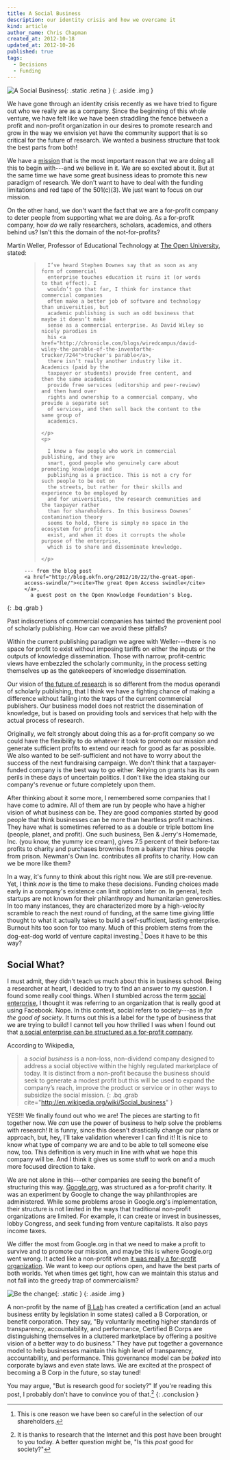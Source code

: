 ```yaml
---
title: A Social Business
description: our identity crisis and how we overcame it
kind: article
author_name: Chris Chapman
created_at: 2012-10-18
updated_at: 2012-10-26
published: true
tags:
  - Decisions
  - Funding
---
```


![A Social Business](social-business.png){: .static .retina }
{: .aside .img }

We have gone through an identity crisis recently as we have tried to figure out
who we really are as a company. Since the beginning of this whole venture, we
have felt like we have been straddling the fence between a profit and
non-profit organization in our desires to promote research and grow in the way
we envision yet have the community support that is so critical for the future
of research. We wanted a business structure that took the best parts from
both!

<!--MORE-->

We have a <a href="/company#mission">mission</a> that is the most important
reason that we are doing all this to begin with---and we believe in it. We are
so excited about it. But at the same time we have some great business ideas to
promote this new paradigm of research. We don't want to have to deal with the
funding limitations and red tape of the <span
class="oldstyle">501</span>(c)<span class="oldstyle">(3)</span>. We just want
to focus on our mission.

On the other hand, we don't want the fact that we are a for-profit company to
deter people from supporting what we are doing. As a for-profit company, how
_do_ we rally researchers, scholars, academics, and others behind us? Isn't
this the domain of the not-for-profits? 

Martin Weller, Professor of Educational Technology at [The Open
University](http://www.open.ac.uk/), stated:

<figure class="bq grab">
  <blockquote cite="http://blog.okfn.org/2012/10/22/the-great-open-access-swindle">
    <p>

      I’ve heard Stephen Downes say that as soon as any form of commercial
      enterprise touches education it ruins it (or words to that effect). I
      wouldn’t go that far, I think for instance that commercial companies
      often make a better job of software and technology than universities, but
      academic publishing is such an odd business that maybe it doesn’t make
      sense as a commercial enterprise. As David Wiley so nicely parodies in
      his <a href="http://chronicle.com/blogs/wiredcampus/david-wiley-the-parable-of-the-inventorthe-trucker/7244">trucker's parable</a>,
      there isn’t really another industry like it. Academics (paid by the
      taxpayer or students) provide free content, and then the same academics
      provide free services (editorship and peer-review) and then hand over
      rights and ownership to a commercial company, who provide a separate set
      of services, and then sell back the content to the same group of
      academics.

    </p>
    <p>

      I know a few people who work in commercial publishing, and they are
      smart, good people who genuinely care about promoting knowledge and
      publishing as a practice. This is not a cry for such people to be out on
      the streets, but rather for their skills and experience to be employed by
      and for universities, the research communities and the taxpayer rather
      than for shareholders. In this business Downes’ contamination theory
      seems to hold, there is simply no space in the ecosystem for profit to
      exist, and when it does it corrupts the whole purpose of the enterprise,
      which is to share and disseminate knowledge.

    </p>
  </blockquote>
  <figcaption>

    --- from the blog post
    <a href="http://blog.okfn.org/2012/10/22/the-great-open-access-swindle/"><cite>The great Open Access swindle</cite></a>,
      a guest post on the Open Knowledge Foundation's blog.

  </figcaption>
</figure>

{: .bq .grab }

Past indiscretions of commercial companies has tainted the provenient pool of
scholarly publishing. How can we avoid these pitfalls?

Within the current publishing paradigm we agree with Weller---there is no space
for profit to exist without imposing tariffs on either the inputs or the
outputs of knowledge dissemination. Those with narrow, profit-centric views
have embezzled the scholarly community, in the process setting themselves up as
the gatekeepers of knowledge dissemination.

Our vision of <a href="/research#future">the future of research</a> is so
different from the modus operandi of scholarly publishing, that I think we have
a fighting chance of making a difference without falling into the traps of the
current commercial publishers. Our business model does not restrict the
dissemination of knowledge, but is based on providing tools and services that
help with the actual process of research.

Originally, we felt strongly about doing this as a for-profit company so we
could have the flexibility to do whatever it took to promote our mission and
generate sufficient profits to extend our reach for good as far as possible. We
also wanted to be self-sufficient and not have to worry about the success of
the next fundraising campaign. We don't think that a taxpayer-funded company is
the best way to go either. Relying on grants has its own perils in these days
of uncertain politics. I don't like the idea staking our company's revenue or
future completely upon them. 

After thinking about it some more, I remembered some companies that I have come
to admire. All of them are run by people who have a higher vision of what
business can be. They are good companies started by good people that think
businesses can be more than heartless profit machines. They have what is
sometimes referred to as a double or triple bottom line (people, planet, and
profit). One such business, Ben & Jerry's Homemade, Inc. (you know, the yummy
ice cream), gives <span class="oldstyle">7.5</span> percent of their before-tax
profits to charity and purchases brownies from a bakery that hires people from
prison.  Newman's Own Inc. contributes all profits to charity. How can we be
more like them?

In a way, it's funny to think about this right now. We are still pre-revenue.
Yet, I think _now_ is the time to make these decisions. Funding choices made
early in a company's existence can limit options later on. In general, tech
startups are not known for their philanthropy and humanitarian generosities.
In too many instances, they are characterized more by a high-velocity scramble
to reach the next round of funding, at the same time giving little thought to
what it actually takes to build a self-sufficient, lasting enterprise. Burnout
hits too soon for too many. Much of this problem stems from the dog-eat-dog
world of venture capital investing.[^shareholders] Does it have to be this way?

## Social What?

I must admit, they didn't teach us much about this in business school. Being a
researcher at heart, I decided to try to find an answer to my question. I found
some really cool things. When I stumbled across the term [social
enterprise](http://en.wikipedia.org/wiki/Social_enterprise), I thought it was
referring to an organization that is really good at using Facebook. Nope. In
this context, social refers to society---as in _for the good of society_. It
turns out this is a label for the type of business that we are trying to build!
I cannot tell you how thrilled I was when I found out that [a social enterprise
can be structured as a for-profit
company](http://en.wikipedia.org/wiki/Social_business).

According to Wikipedia,

> a <dfn id="socialbusiness">social business</dfn> is a non-loss, non-dividend
> company designed to address a social objective within the highly regulated
> marketplace of today.  It is distinct from a non-profit because the business
> should seek to generate a modest profit but this will be used to expand the
> company’s reach, improve the product or service or in other ways to subsidize
> the social mission.
{: .bq .grab cite="http://en.wikipedia.org/wiki/Social_business" }

YES!!! We finally found out who we are! The pieces are starting to fit together
now. We _can_ use the power of business to help solve the problems with
research! It is funny, since this doesn't drastically change our plans or
approach, but, hey, I'll take validation wherever I can find it! It is nice to
know what type of company we are and to be able to tell someone else now, too.
This definition is very much in line with what we hope this company will be.
And I think it gives us some stuff to work on and a much more focused direction
to take.

We are not alone in this---other companies are seeing the benefit of
structuring this way.
[Google.org](http://news.blogs.nytimes.com/2006/09/14/philanthropy-googles-way-not-the-usual/),
was structured as a for-profit charity. It was an experiment by Google to
change the way philanthropies are administered. While some problems arose in
Google.org's implementation, their structure is not limited in the ways that
traditional non-profit organizations are limited. For example, it can create or
invest in businesses, lobby Congress, and seek funding from venture
capitalists. It also pays income taxes.

We differ the most from Google.org in that we need to make a profit to survive
and to promote our mission, and maybe this is where Google.org went wrong. It
acted like a non-profit when [it was really a for-profit
organization](http://www.nytimes.com/2011/01/30/business/30charity.html?pagewanted=all).
We want to keep our options open, and have the best parts of both worlds. Yet
when times get tight, how can we maintain this status and not fall into the
greedy trap of commercialism?

![Be the change](bthechangebadge.jpg){: .static }
{: .aside .img }

A non-profit by the name of [B
Lab](http://www.bcorporation.net/what-are-b-corps/the-non-profit-behind-b-corps)
has created a certification (and an actual business entity by legislation in
some states) called a <abbr>B Corporation</abbr>, or benefit corporation.  They
say, "By voluntarily meeting higher standards of transparency, accountability,
and performance, Certified <abbr>B Corps</abbr> are distinguishing themselves
in a cluttered marketplace by offering a positive vision of a better way to do
business." They have put together a governance model to help businesses
maintain this high level of transparency, accountability, and performance. This
governance model can be _baked_ into corporate bylaws and even state laws.  We
are excited at the prospect of becoming a <abbr>B Corp</abbr> in the future, so
stay tuned!

You may argue, "But is research good for society?" If you're reading this post,
I probably don't have to convince you of that.[^goodforsociety]
{: .conclusion }


[^goodforsociety]: It is thanks to research that the Internet and this post
    have been brought to you today. A better question might be, "Is this _post_
    good for society?"

[^shareholders]: This is one reason we have been so careful in the selection of
    our shareholders.
